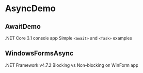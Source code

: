 # AsyncDemo

## AwaitDemo
.NET Core 3.1 console app
Simple `<await>` and `<Task>` examples

## WindowsFormsAsync
.NET Framework v4.7.2
Blocking vs Non-blocking on WinForm app

